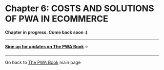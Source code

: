 # Chapter 6: COSTS AND SOLUTIONS OF PWA IN ECOMMERCE


**Chapter in progress. Come back soon :)**



------


**[Sign up for updates on The PWA Book](https://divante.com/pwabook#form)** ⭐️    


------

 
Go back to [The PWA Book](https://divante.com/pwabook) main page 
